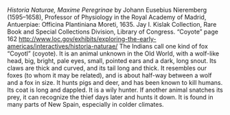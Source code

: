 <i>Historia Naturae, Maxime Peregrinae</i> by Johann Eusebius Nieremberg (1595–1658), Professor of Physiology in the Royal Academy of Madrid, Antuerpiae: Officina Plantiniana Moreti, 1635. Jay I. Kislak Collection, Rare Book and Special Collections Division, Library of Congress.  “Coyote” page 162
http://www.loc.gov/exhibits/exploring-the-early-americas/interactives/historia-naturae/
The Indians call one kind of fox “Coyotl” (coyote). It is an animal unknown in the Old World, with a wolf-like head, big, bright, pale eyes, small, pointed ears and a dark, long snout. Its claws are thick and curved, and its tail long and thick. It resembles our foxes (to whom it may be related), and is about half-way between a wolf and a fox in size. It hunts pigs and deer, and has been known to kill humans. Its coat is long and dappled. It is a wily hunter. If another animal snatches its prey, it can recognize the thief days later and hunts it down.  It is found in many parts of New Spain, especially in colder climates.
